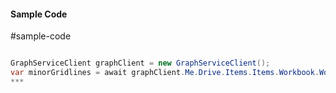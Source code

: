 #### Sample Code
#sample-code 

```C#

GraphServiceClient graphClient = new GraphServiceClient();
var minorGridlines = await graphClient.Me.Drive.Items.Items.Workbook.Worksheets.Worksheets.Charts.Charts.Axes.ValueAxis.MinorGridlines.Request().GetAsync();
*** 

```